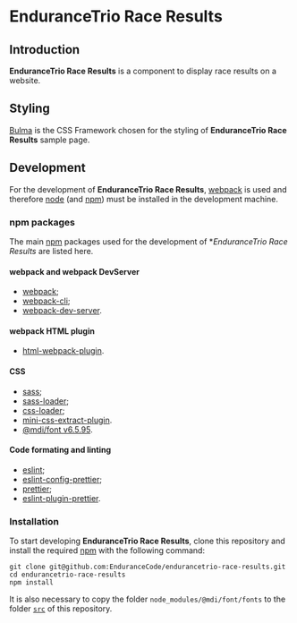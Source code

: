 # EnduranceTrio Race Results

## Introduction

**EnduranceTrio Race Results** is a component to display race results on a website.

## Styling

[Bulma](https://bulma.io/) is the CSS Framework chosen for the styling of **EnduranceTrio Race Results** sample page.

## Development

For the development of **EnduranceTrio Race Results**, [webpack](https://webpack.js.org/) is used and therefore [node](https://nodejs.org/) (and [npm](https://www.npmjs.com/)) must be installed in the development machine.

### npm packages

The main [npm](https://www.npmjs.com/) packages used for the development of **EnduranceTrio Race Results* are listed here.

#### webpack and webpack DevServer

+ [webpack](https://www.npmjs.com/package/webpack);
+ [webpack-cli](https://www.npmjs.com/package/webpack-cli);
+ [webpack-dev-server](https://www.npmjs.com/package/webpack-dev-server).

#### webpack HTML plugin

+ [html-webpack-plugin](https://www.npmjs.com/package/html-webpack-plugin).

#### CSS

+ [sass](https://www.npmjs.com/package/sass);
+ [sass-loader](https://www.npmjs.com/package/sass-loader);
+ [css-loader](https://www.npmjs.com/package/css-loader);
+ [mini-css-extract-plugin](https://www.npmjs.com/package/mini-css-extract-plugin).
+ [@mdi/font v6.5.95](https://www.npmjs.com/package/@mdi/font/v/6.5.95).

#### Code formating and linting

+ [eslint](https://www.npmjs.com/package/eslint);
+ [eslint-config-prettier](https://www.npmjs.com/package/eslint-config-prettier);
+ [prettier](https://www.npmjs.com/package/prettier);
+ [eslint-plugin-prettier](https://www.npmjs.com/package/eslint-plugin-prettier).

### Installation

To start developing **EnduranceTrio Race Results**, clone this repository and install the required [npm](https://www.npmjs.com/) with the following command:

    git clone git@github.com:EnduranceCode/endurancetrio-race-results.git
    cd endurancetrio-race-results
    npm install

It is also necessary to copy the folder `node_modules/@mdi/font/fonts` to the folder [`src`](./src) of this repository.
